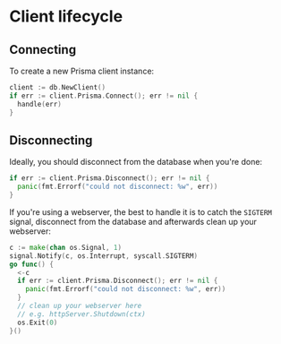 # Client lifecycle

## Connecting

To create a new Prisma client instance:

```go
client := db.NewClient()
if err := client.Prisma.Connect(); err != nil {
  handle(err)
}
```

## Disconnecting

Ideally, you should disconnect from the database when you're done:

```go
if err := client.Prisma.Disconnect(); err != nil {
  panic(fmt.Errorf("could not disconnect: %w", err))
}
```

If you're using a webserver, the best to handle it is to catch the `SIGTERM` signal, disconnect from the database and
afterwards clean up your webserver:

```go
c := make(chan os.Signal, 1)
signal.Notify(c, os.Interrupt, syscall.SIGTERM)
go func() {
  <-c
  if err := client.Prisma.Disconnect(); err != nil {
    panic(fmt.Errorf("could not disconnect: %w", err))
  }
  // clean up your webserver here
  // e.g. httpServer.Shutdown(ctx)
  os.Exit(0)
}()
```
